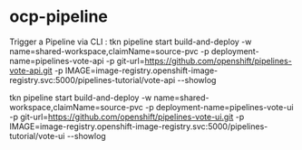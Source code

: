 # ocp-pipeline

Trigger a Pipeline via CLI :
tkn pipeline start build-and-deploy -w name=shared-workspace,claimName=source-pvc -p deployment-name=pipelines-vote-api -p git-url=https://github.com/openshift/pipelines-vote-api.git -p IMAGE=image-registry.openshift-image-registry.svc:5000/pipelines-tutorial/vote-api --showlog

tkn pipeline start build-and-deploy -w name=shared-workspace,claimName=source-pvc -p deployment-name=pipelines-vote-ui -p git-url=https://github.com/openshift/pipelines-vote-ui.git -p IMAGE=image-registry.openshift-image-registry.svc:5000/pipelines-tutorial/vote-ui --showlog



